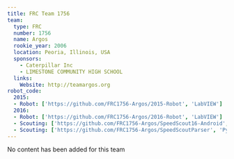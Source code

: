 ```yaml
---
title: FRC Team 1756
team:
  type: FRC
  number: 1756
  name: Argos
  rookie_year: 2006
  location: Peoria, Illinois, USA
  sponsors:
    - Caterpillar Inc
    - LIMESTONE COMMUNITY HIGH SCHOOL
  links:
    Website: http://teamargos.org
robot_code:
  2015:
  - Robot: ['https://github.com/FRC1756-Argos/2015-Robot', 'LabVIEW']
  2016:
  - Robot: ['https://github.com/FRC1756-Argos/2016-Robot', 'LabVIEW']
  - Scouting: ['https://github.com/FRC1756-Argos/SpeedScout16-Android', 'Android']
  - Scouting: ['https://github.com/FRC1756-Argos/SpeedScoutParser', 'Python']
---
```

No content has been added for this team
